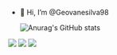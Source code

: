 - 👋 Hi, I’m @Geovanesilva98

  

   ![Anurag's GitHub stats](https://github-readme-stats.vercel.app/api?username=Geovanesilva98&show_icons=true&theme=radical)

 
 <div>
    <img src="https://img.shields.io/badge/HTML-239120?style=for-the-badge&logo=html5&logoColor=white"></a>
    <img src="https://img.shields.io/badge/CSS-239120?&style=for-the-badge&logo=css3&logoColor=white"></a>
    <img src="https://img.shields.io/badge/C-00599C?style=for-the-badge&logo=c&logoColor=white"></a>
   
  </div>
